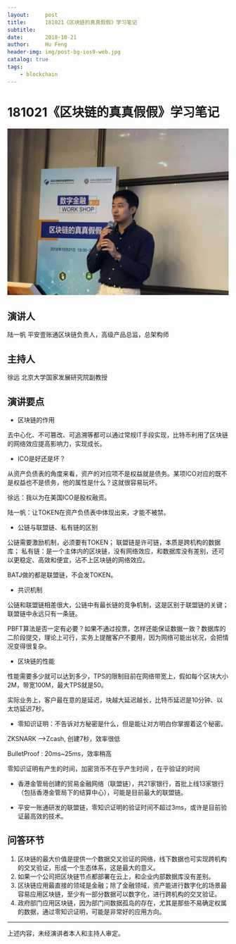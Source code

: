 ```yaml
---
layout:     post
title:      181021《区块链的真真假假》学习笔记
subtitle:   
date:       2018-10-21
author:     Hu Feng
header-img: img/post-bg-ios9-web.jpg
catalog: true
tags:
    - blockchain
---
```



# 181021《区块链的真真假假》学习笔记

![181021digitalfinance02](media/181021digitalfinance02.jpeg)

## 演讲人
陆一帆 平安壹账通区块链负责人，高级产品总监，总架构师

## 主持人
徐远 北京大学国家发展研究院副教授

## 演讲要点

- 区块链的作用

去中心化、不可篡改、可追溯等都可以通过常规IT手段实现，比特币利用了区块链的网络效应提高影响力，实现成长。

- ICO是好还是坏？

从资产负债表的角度来看，资产的对应项不是权益就是债务。某项ICO对应的既不是权益也不是债务，他的属性是什么？这就很容易玩坏。

徐远：我以为在美国ICO是股权融资。

陆一帆：让TOKEN在资产负债表中体现出来，才能不被禁。

- 公链与联盟链、私有链的区别

公链需要激励机制，必须要有TOKEN；
联盟链是许可链，本质是跨机构的数据库；
私有链：是一个主体内的区块链，没有网络效应，和数据库没有差别，还可以更稳定、高效和便宜，沾不上区块链的网络效应。

BATJ做的都是联盟链，不会发TOKEN。

- 共识机制

公链和联盟链相差很大，公链中有最长链的竞争机制，这是区别于联盟链的关键；联盟链中永远只有一条链。

PBFT算法是否一定有必要？如果不通过投票，怎样还能保证数据一致？数据库的二阶段提交，理论上可行，实务上提醒客户不要用，因为网络可能出状况，会把情况变得很复杂。

- 区块链的性能

性能需要多少就可以达到多少，TPS的限制目前在网络带宽上，假如每个区块大小2M，带宽100M，最大TPS就是50。

实际业务上，客户最在意的是延迟，块越大延迟越长，比特币延迟是10分钟、以太坊延迟7秒。

- 零知识证明：不告诉对方秘密是什么，但是能让对方明白你掌握着这个秘密。

ZKSNARK —>Zcash, 创建7秒，效率很低

BulletProof : 20ms~25ms，效率稍高

零知识证明有产生的时间，加密货币不在乎产生时间 ，在乎验证的时间

- 香港金管局创建的贸易金融网络（联盟链），共21家银行，首批上线13家银行（包括香港金管局下的结算中心），可能是目前最大的联盟链。

- 平安一账通研发的联盟链，零知识证明的验证时间不超过3ms，或许是目前验证最高效的技术。

## 问答环节

1. 区块链的最大价值是提供一个数据交叉验证的网络，线下数据也可实现跨机构的交叉验证，形成一个生态体系，这是最大的意义。
2. 如果一个公司把区块链节点都部署在云上，和企业内部数据库没有差别。
3. 区块链应用最直接的领域是金融；除了金融领域，资产能进行数字化的场景最容易应用区块链，至少有一部分数据可以数字化，进行跨机构的交叉验证。
4. 政府部门应用区块链，因为部门间数据孤岛的存在，尤其是那些不易确定权属的数据，通过零知识证明，可能是非常好的应用方向。
---
上述内容，未经演讲者本人和主持人审定。